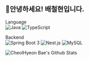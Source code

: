 ## 🙏안녕하세요! 배철현입니다.

Language  
![Java](https://img.shields.io/badge/java-%23ED8B00.svg?style=flat&logo=openjdk&logoColor=white) 
![TypeScript](https://img.shields.io/badge/typeScript-23ED8B.svg?style=flat&logo=typescript&logoColor=white)

Backend  
![Spring Boot 3](https://img.shields.io/badge/SpringBoot_3-6DB33F?style=flat&logo=springboot&logoColor=white) 
![Nest.js](https://img.shields.io/badge/Nest.js-E0234E?style=flat&logo=nestjs&logoColor=white) 
![MySQL](https://img.shields.io/badge/MySQL_8-4479A1?style=flat&logo=mysql&logoColor=white)  

![CheolHyeon Bae's Github Stats](https://github-readme-stats.vercel.app/api?username=baecheolhyeon&show_icons=true&theme=radical)
